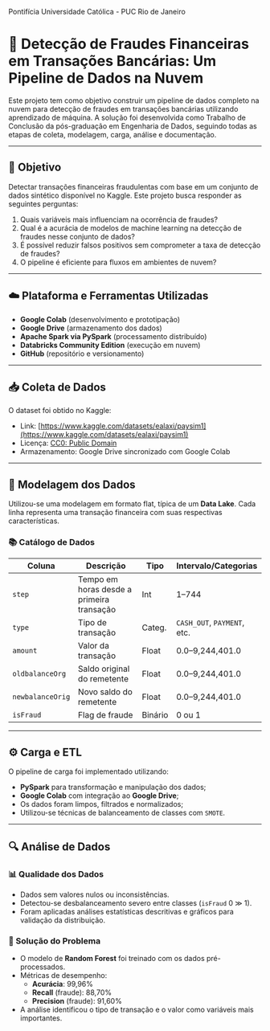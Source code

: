 Pontifícia Universidade Católica - PUC Rio de Janeiro

# 💸 Detecção de Fraudes Financeiras em Transações Bancárias: Um Pipeline de Dados na Nuvem

Este projeto tem como objetivo construir um pipeline de dados completo na nuvem para detecção de fraudes em transações bancárias utilizando aprendizado de máquina. A solução foi desenvolvida como Trabalho de Conclusão da pós-graduação em Engenharia de Dados, seguindo todas as etapas de coleta, modelagem, carga, análise e documentação.

---

## 🎯 Objetivo

Detectar transações financeiras fraudulentas com base em um conjunto de dados sintético disponível no Kaggle. Este projeto busca responder as seguintes perguntas:

1. Quais variáveis mais influenciam na ocorrência de fraudes?
2. Qual é a acurácia de modelos de machine learning na detecção de fraudes nesse conjunto de dados?
3. É possível reduzir falsos positivos sem comprometer a taxa de detecção de fraudes?
4. O pipeline é eficiente para fluxos em ambientes de nuvem?

---

## ☁️ Plataforma e Ferramentas Utilizadas

- **Google Colab** (desenvolvimento e prototipação)
- **Google Drive** (armazenamento dos dados)
- **Apache Spark via PySpark** (processamento distribuído)
- **Databricks Community Edition** (execução em nuvem)
- **GitHub** (repositório e versionamento)

---

## 📥 Coleta de Dados

O dataset foi obtido no Kaggle:

- Link: [https://www.kaggle.com/datasets/ealaxi/paysim1](https://www.kaggle.com/datasets/ealaxi/paysim1)
- Licença: [CC0: Public Domain](https://creativecommons.org/publicdomain/zero/1.0/)
- Armazenamento: Google Drive sincronizado com Google Colab

---

## 🧱 Modelagem dos Dados

Utilizou-se uma modelagem em formato flat, típica de um **Data Lake**. Cada linha representa uma transação financeira com suas respectivas características.

### 📚 Catálogo de Dados

| Coluna        | Descrição                                   | Tipo    | Intervalo/Categorias              |
|---------------|---------------------------------------------|---------|-----------------------------------|
| `step`        | Tempo em horas desde a primeira transação   | Int     | 1–744                             |
| `type`        | Tipo de transação                           | Categ.  | `CASH_OUT`, `PAYMENT`, etc.       |
| `amount`      | Valor da transação                          | Float   | 0.0–9,244,401.0                   |
| `oldbalanceOrg`| Saldo original do remetente                | Float   | 0.0–9,244,401.0                   |
| `newbalanceOrig`| Novo saldo do remetente                   | Float   | 0.0–9,244,401.0                   |
| `isFraud`     | Flag de fraude                              | Binário | 0 ou 1                            |

---

## ⚙️ Carga e ETL

O pipeline de carga foi implementado utilizando:

- **PySpark** para transformação e manipulação dos dados;
- **Google Colab** com integração ao **Google Drive**;
- Os dados foram limpos, filtrados e normalizados;
- Utilizou-se técnicas de balanceamento de classes com `SMOTE`.

---

## 🔍 Análise de Dados

### 📊 Qualidade dos Dados

- Dados sem valores nulos ou inconsistências.
- Detectou-se desbalanceamento severo entre classes (`isFraud` 0 ≫ 1).
- Foram aplicadas análises estatísticas descritivas e gráficos para validação da distribuição.

### 🤖 Solução do Problema

- O modelo de **Random Forest** foi treinado com os dados pré-processados.
- Métricas de desempenho:
  - **Acurácia**: 99,96%
  - **Recall** (fraude): 88,70%
  - **Precision** (fraude): 91,60%
- A análise identificou o tipo de transação e o valor como variáveis mais importantes.

